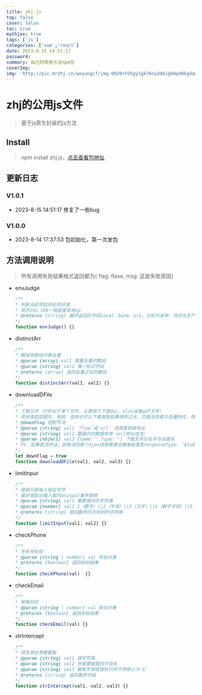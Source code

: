 ```yaml
---
title: zhj.js
top: false
cover: false
toc: true
mathjax: true
tags: ['js']
categories: ['vue','react']
date: 2023-8-15 14:51:17
password:
summary: 自己的常用方法npm包
coverImg: 
img: 'http://pic.mrzhj.cn/woyungif/img-0020rFOVgy1gk76cw3d6ig60p00kg4qv02.gif'
---
```



# zhj的公用js文件

> 基于js原生封装的js方法

## Install
> npm install zhj.js，[点击查看包地址](https://www.npmjs.com/package/zhj.js?activeTab=readme)

## 更新日志
### V1.0.1

* 2023-8-15 14:51:17 修复了一些bug  

### V1.0.0

* 2023-8-14 17:37:53 包初始化，第一次发包

## 方法调用说明
> 所有调用失败结果格式返回都为{ flag: flase, msg: 这是失败原因}
* envJudge
	```js
	/**
	* 判断当前项目所处的环境
	* 其中192.168一般是是本地ip
	* @returns {string} 最终返回的字段local、bate、pro，分别为本地，测试与生产
	*/
	function envJudge() {}
	```
* distinctArr
	```js
	/**
	* 数组或数组对象去重
	* @param {array} val1 需要去重的数组
	* @param {string} val2 唯一标识字段
	* @returns {array} 返回去重之后的数组
	*/
	function distinctArr(val1, val2) {}
	```
* downloadDFile
	```js
	/**
	* 下载文件（只针对于单个文件，主要用于下载doc、xlsx或者pdf文件）
	* 其他类型如图片、视频、音频也可以下载就是如果体积过大，页面没有提示会僵持住，体验不好
	* @downFlag 控制节流
	* @param {string} val1 'flow'或'url' 流或者链接地址
	* @param {string} val2 要操作的数据本体（url地址或流）
	* @param {object} val3 {name:'',type:''} 下载文件的名字与后缀名
	* PS：如果是流的话，获取流的那个ajax调用需要设置接收类型responseType: "blob"，否则可能会乱码
	*/
	let downFlag = true
	function downloadDFile(val1, val2, val3) {}
	```
* limitInput
	```js
	/**
	* 限制只能输入规定字符
	* 最好是配合输入框的oninput事件使用
	* @param {string} val1 需要操作的字符串
	* @param {number} val2 1（数字）||2（字母）||3（汉字）||4（数字字母）||5（字母汉字） 默认不做处理
	* @returns {string} 返回最终符合规则的字符串
	*/
	function limitInput(val1, val2) {}
	```
* checkPhone
	```js
	/**
	* 手机号校验
	* @param {string | number} val 校验对象
	* @returns {boolean} 返回校验结果
	*/
	function checkPhone(val)  {}
	```
* checkEmail
	```js
	/**
	* 邮箱校验
	* @param {string | number} val 校验对象
	* @returns {boolean} 返回校验结果
	*/
	function checkEmail(val) {}
	```
* strIntercept
	```js
	/**
	* 域名地址参数截取
	* @param {string} val1 源字符串
	* @param {string} val2 所需要截取的字段名
	* @param {string} val3 截取字段结尾标识符不传默认为'&'
	* @returns {string} 返回最终字段
	*/
	function strIntercept(val1, val2, val3) {}
	```

